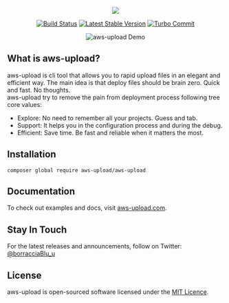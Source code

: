 <p align="center"><a href="https://aws-upload.com" target="_blank"><img src="https://aws-upload.com/images/aws-upload-logo.png"></a></p>

<p align="center">
  <a href="https://travis-ci.org/borracciaBlu/aws-upload"><img src="https://travis-ci.org/borracciaBlu/aws-upload.svg" alt="Build Status"></a>
  <a href="https://packagist.org/packages/aws-upload/aws-upload"><img src="https://poser.pugx.org/aws-upload/aws-upload/version" alt="Latest Stable Version"></a>
  <a href="https://github.com/labs-js/turbo-git/blob/master/README.md"><img src="https://img.shields.io/badge/Turbo_Commit-on-3DD1F2.svg" alt="Turbo Commit"></a>
</p>

<p align="center">
  <img src="https://cloud.githubusercontent.com/assets/2061731/24436410/0e6f00c6-1487-11e7-9e79-dc6ecd5ab152.gif" alt="aws-upload Demo"/>
</p>

## What is aws-upload?
aws-upload is cli tool that allows you to rapid upload files in an elegant and efficient way. The main idea is that deploy files should be brain zero. Quick and fast. No thoughts.  
aws-upload try to remove the pain from deployment process following tree core values:

- Explore: No need to remember all your projects. Guess and tab.
- Support: It helps you in the configuration process and during the debug.
- Efficient: Save time. Be fast and reliable when it matters the most.

## Installation

    composer global require aws-upload/aws-upload

## Documentation
To check out examples and docs, visit [aws-upload.com](https://aws-upload.com).

## Stay In Touch
For the latest releases and announcements, follow on Twitter: [@borracciaBlu_u](https://twitter.com/borracciaBlu_u)

## License
aws-upload is open-sourced software licensed under the [MIT Licence](http://opensource.org/licenses/MIT).

